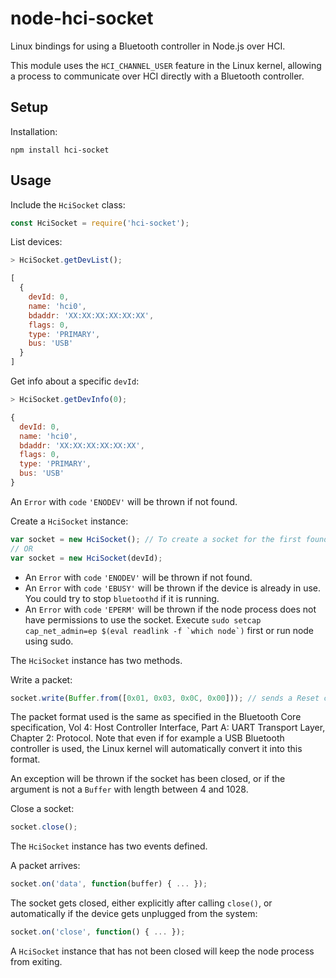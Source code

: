 # node-hci-socket

Linux bindings for using a Bluetooth controller in Node.js over HCI.

This module uses the `HCI_CHANNEL_USER` feature in the Linux kernel, allowing a process to communicate over HCI directly with a Bluetooth controller.

## Setup

Installation:

```
npm install hci-socket
```

## Usage

Include the `HciSocket` class:

```javascript
const HciSocket = require('hci-socket');
```

List devices:

```javascript
> HciSocket.getDevList();

[
  {
    devId: 0,
    name: 'hci0',
    bdaddr: 'XX:XX:XX:XX:XX:XX',
    flags: 0,
    type: 'PRIMARY',
    bus: 'USB'
  }
]
```

Get info about a specific `devId`:

```javascript
> HciSocket.getDevInfo(0);

{
  devId: 0,
  name: 'hci0',
  bdaddr: 'XX:XX:XX:XX:XX:XX',
  flags: 0,
  type: 'PRIMARY',
  bus: 'USB'
}
```

An `Error` with `code` `'ENODEV'` will be thrown if not found.

Create a `HciSocket` instance:

```javascript
var socket = new HciSocket(); // To create a socket for the first found hci device
// OR
var socket = new HciSocket(devId);
```

* An `Error` with `code` `'ENODEV'` will be thrown if not found.
* An `Error` with `code` `'EBUSY'` will be thrown if the device is already in use. You could try to stop `bluetoothd` if it is running.
* An `Error` with `code` `'EPERM'` will be thrown if the node process does not have permissions to use the socket. Execute ``sudo setcap cap_net_admin=ep $(eval readlink -f `which node`)`` first or run node using sudo.

The `HciSocket` instance has two methods.

Write a packet:

```javascript
socket.write(Buffer.from([0x01, 0x03, 0x0C, 0x00])); // sends a Reset command
```

The packet format used is the same as specified in the Bluetooth Core specification, Vol 4: Host Controller Interface, Part A: UART Transport Layer, Chapter 2: Protocol. Note that even if for example a USB Bluetooth controller is used, the Linux kernel will automatically convert it into this format.

An exception will be thrown if the socket has been closed, or if the argument is not a `Buffer` with length between 4 and 1028.

Close a socket:

```javascript
socket.close();
```

The `HciSocket` instance has two events defined.

A packet arrives:

```javascript
socket.on('data', function(buffer) { ... });
```

The socket gets closed, either explicitly after calling `close()`, or automatically if the device gets unplugged from the system:

```javascript
socket.on('close', function() { ... });
```

A `HciSocket` instance that has not been closed will keep the node process from exiting.
